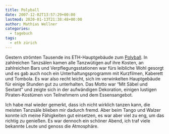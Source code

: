 ```yaml
---
title: Polyball
date: 2007-12-02T13:57:29+00:00
lastmod: 2020-01-13T21:38:48+00:00
author: Mathias Wellner
categories:
  - tagebuch
tags:
  - eth zürich
---
```

Gestern strömten Tausende ins ETH-Hauptgebäude zum [Polyball](http://www.polyball.ch/). In zahlreichen Tanzsälen kamen alle Tanzwütigen auf ihre Kosten, an zahlreichen Bars und Verpflegungsstationen war fürs leibliche Wohl gesorgt und es gab auch noch ein Unterhaltungsprogramm mit Kurzfilmen, Kaberett und Tombola. Es war also recht leicht, sich im verwinkelten Hauptgebäude für einige Stunden gut zu unterhalten. Das Motto war &#8220;Mit Säbel und Sextant&#8221; und zeigte sich in der aufwändigen Dekoration, einigen lustigen Piraten-Kostümen von Teilnehmern und dem Essensangebot.

Ich habe mal wieder gemerkt, dass ich nicht wirklich tanzen kann, die meisten Tanzsäle blieben mir dadurch fremd. Aber beim Tango und Walzer konnte ich meine Fähigkeiten gut einsetzen, es war aber viel zu eng, um das richtig zu genießen. Es war dennoch ein schöner Abend, ich traf viele bekannte Leute und genoss die Atmosphäre.